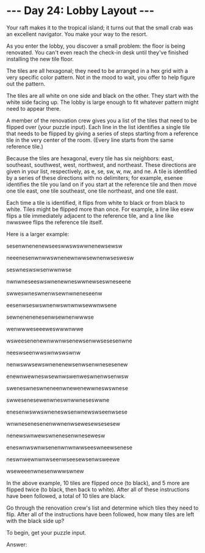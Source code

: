 --- Day 24: Lobby Layout ---
================================================

Your raft makes it to the tropical island; it turns out that the small crab was an excellent navigator. You make your way to the resort.

As you enter the lobby, you discover a small problem: the floor is being renovated. You can't even reach the check-in desk until they've finished installing the new tile floor.

The tiles are all hexagonal; they need to be arranged in a hex grid with a very specific color pattern. Not in the mood to wait, you offer to help figure out the pattern.

The tiles are all white on one side and black on the other. They start with the white side facing up. The lobby is large enough to fit whatever pattern might need to appear there.

A member of the renovation crew gives you a list of the tiles that need to be flipped over (your puzzle input). Each line in the list identifies a single tile that needs to be flipped by giving a series of steps starting from a reference tile in the very center of the room. (Every line starts from the same reference tile.)

Because the tiles are hexagonal, every tile has six neighbors: east, southeast, southwest, west, northwest, and northeast. These directions are given in your list, respectively, as e, se, sw, w, nw, and ne. A tile is identified by a series of these directions with no delimiters; for example, esenee identifies the tile you land on if you start at the reference tile and then move one tile east, one tile southeast, one tile northeast, and one tile east.

Each time a tile is identified, it flips from white to black or from black to white. Tiles might be flipped more than once. For example, a line like esew flips a tile immediately adjacent to the reference tile, and a line like nwwswee flips the reference tile itself.

Here is a larger example:

sesenwnenenewseeswwswswwnenewsewsw

neeenesenwnwwswnenewnwwsewnenwseswesw

seswneswswsenwwnwse

nwnwneseeswswnenewneswwnewseswneseene

swweswneswnenwsewnwneneseenw

eesenwseswswnenwswnwnwsewwnwsene

sewnenenenesenwsewnenwwwse

wenwwweseeeweswwwnwwe

wsweesenenewnwwnwsenewsenwwsesesenwne

neeswseenwwswnwswswnw

nenwswwsewswnenenewsenwsenwnesesenew

enewnwewneswsewnwswenweswnenwsenwsw

sweneswneswneneenwnewenewwneswswnese

swwesenesewenwneswnwwneseswwne

enesenwswwswneneswsenwnewswseenwsese

wnwnesenesenenwwnenwsewesewsesesew

nenewswnwewswnenesenwnesewesw

eneswnwswnwsenenwnwnwwseeswneewsenese

neswnwewnwnwseenwseesewsenwsweewe

wseweeenwnesenwwwswnew


In the above example, 10 tiles are flipped once (to black), and 5 more are flipped twice (to black, then back to white). After all of these instructions have been followed, a total of 10 tiles are black.

Go through the renovation crew's list and determine which tiles they need to flip. After all of the instructions have been followed, how many tiles are left with the black side up?


To begin, get your puzzle input.

Answer:  

